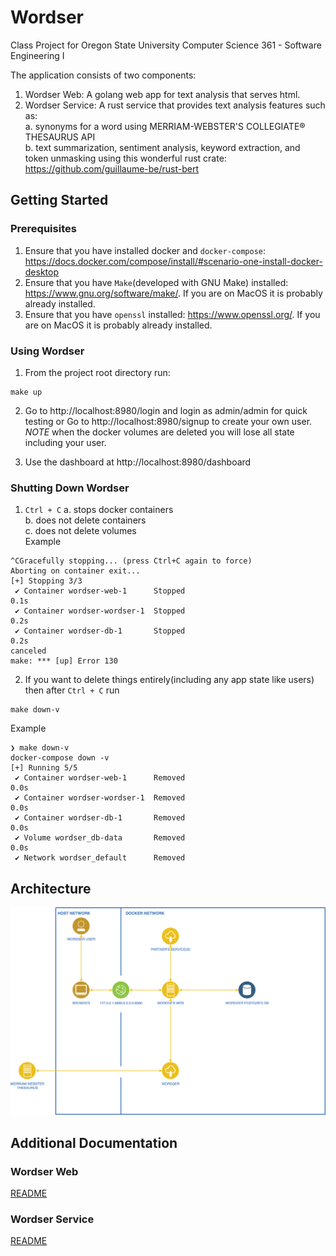 # Wordser
Class Project for Oregon State University Computer Science 361 - Software Engineering I

The application consists of two components:

1. Wordser Web: A golang web app for text analysis that serves html.
2. Wordser Service: A rust service that provides text analysis features such as:  
    a. synonyms for a word using MERRIAM-WEBSTER'S COLLEGIATE® THESAURUS API  
    b. text summarization, sentiment analysis, keyword extraction, and token unmasking using this wonderful rust crate: https://github.com/guillaume-be/rust-bert  

## Getting Started

### Prerequisites

1. Ensure that you have installed docker and `docker-compose`: https://docs.docker.com/compose/install/#scenario-one-install-docker-desktop  
2. Ensure that you have `Make`(developed with GNU Make) installed: https://www.gnu.org/software/make/. If you are on MacOS it is probably already installed.  
3. Ensure that you have `openssl` installed: https://www.openssl.org/. If you are on MacOS it is probably already installed.

### Using Wordser

1. From the project root directory run:  
```
make up
```

2. Go to http://localhost:8980/login and login as admin/admin for quick testing or Go to http://localhost:8980/signup to create your own user. *NOTE* when the docker volumes are deleted you will lose all state including your user.  

3. Use the dashboard at http://localhost:8980/dashboard

### Shutting Down Wordser

1. `Ctrl + C`
    a. stops docker containers  
    b. does not delete containers  
    c. does not delete volumes  
Example  
```
^CGracefully stopping... (press Ctrl+C again to force)
Aborting on container exit...
[+] Stopping 3/3
 ✔ Container wordser-web-1      Stopped                                                                                                                                                                                                                      0.1s 
 ✔ Container wordser-wordser-1  Stopped                                                                                                                                                                                                                      0.2s 
 ✔ Container wordser-db-1       Stopped                                                                                                                                                                                                                      0.2s 
canceled
make: *** [up] Error 130
```

2. If you want to delete things entirely(including any app state like users) then after `Ctrl + C` run  
```
make down-v
```

Example  
```
❯ make down-v
docker-compose down -v
[+] Running 5/5
 ✔ Container wordser-web-1      Removed                                                                                                                                                                                                                      0.0s 
 ✔ Container wordser-wordser-1  Removed                                                                                                                                                                                                                      0.0s 
 ✔ Container wordser-db-1       Removed                                                                                                                                                                                                                      0.0s 
 ✔ Volume wordser_db-data       Removed                                                                                                                                                                                                                      0.0s 
 ✔ Network wordser_default      Removed  
```

## Architecture

![wordser architecture](assets/wordser_architecture.png "WORDSER ARCHITECTURE")


## Additional Documentation

### Wordser Web
[README](wordserweb/README.md)  


### Wordser Service
[README](wordser/README.md)  

